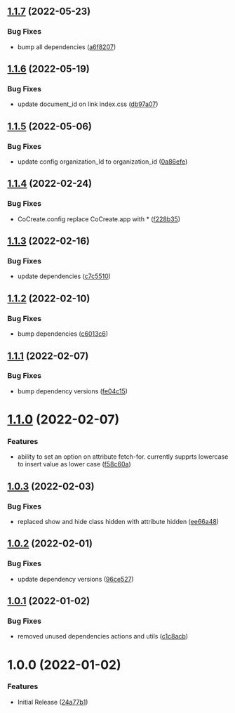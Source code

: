 ## [1.1.7](https://github.com/CoCreate-app/CoCreate-render-json/compare/v1.1.6...v1.1.7) (2022-05-23)


### Bug Fixes

* bump all dependencies ([a6f8207](https://github.com/CoCreate-app/CoCreate-render-json/commit/a6f8207e902f88a80209b0592b548f26afa22bbd))

## [1.1.6](https://github.com/CoCreate-app/CoCreate-render-json/compare/v1.1.5...v1.1.6) (2022-05-19)


### Bug Fixes

* update document_id on link index.css ([db97a07](https://github.com/CoCreate-app/CoCreate-render-json/commit/db97a07dec2770632ffc088c6d50ad539eebabd0))

## [1.1.5](https://github.com/CoCreate-app/CoCreate-render-json/compare/v1.1.4...v1.1.5) (2022-05-06)


### Bug Fixes

* update config organization_Id to organization_id ([0a86efe](https://github.com/CoCreate-app/CoCreate-render-json/commit/0a86efe65adb863fb6771af0fd17b490ef4d0d81))

## [1.1.4](https://github.com/CoCreate-app/CoCreate-render-json/compare/v1.1.3...v1.1.4) (2022-02-24)


### Bug Fixes

* CoCreate.config replace CoCreate.app with * ([f228b35](https://github.com/CoCreate-app/CoCreate-render-json/commit/f228b3590714f9b1e27bc48a6ac23e2f73308fa9))

## [1.1.3](https://github.com/CoCreate-app/CoCreate-render-json/compare/v1.1.2...v1.1.3) (2022-02-16)


### Bug Fixes

* update dependencies ([c7c5510](https://github.com/CoCreate-app/CoCreate-render-json/commit/c7c55107db3ab13577c0b86f767d40e4fc9b9046))

## [1.1.2](https://github.com/CoCreate-app/CoCreate-render-json/compare/v1.1.1...v1.1.2) (2022-02-10)


### Bug Fixes

* bump dependencies ([c6013c6](https://github.com/CoCreate-app/CoCreate-render-json/commit/c6013c6f055279b42750851cd12a7d29d4eb1b2d))

## [1.1.1](https://github.com/CoCreate-app/CoCreate-render-json/compare/v1.1.0...v1.1.1) (2022-02-07)


### Bug Fixes

* bump dependency versions ([fe04c15](https://github.com/CoCreate-app/CoCreate-render-json/commit/fe04c15fdf9a8f820af723bd4354f15a255f976e))

# [1.1.0](https://github.com/CoCreate-app/CoCreate-render-json/compare/v1.0.3...v1.1.0) (2022-02-07)


### Features

* ability to set an option on attribute fetch-for. currently supprts lowercase to insert value as lower case ([f58c60a](https://github.com/CoCreate-app/CoCreate-render-json/commit/f58c60ad309725352eb7552c90630ce3a2563217))

## [1.0.3](https://github.com/CoCreate-app/CoCreate-render-json/compare/v1.0.2...v1.0.3) (2022-02-03)


### Bug Fixes

* replaced show and hide class hidden with attribute hidden ([ee66a48](https://github.com/CoCreate-app/CoCreate-render-json/commit/ee66a487c67fd1a010f9faecd39becae7557dd91))

## [1.0.2](https://github.com/CoCreate-app/CoCreate-render-json/compare/v1.0.1...v1.0.2) (2022-02-01)


### Bug Fixes

* update dependency versions ([96ce527](https://github.com/CoCreate-app/CoCreate-render-json/commit/96ce527467096fa0cccb2f339cc64ee3fbef244b))

## [1.0.1](https://github.com/CoCreate-app/CoCreate-render-json/compare/v1.0.0...v1.0.1) (2022-01-02)


### Bug Fixes

* removed unused dependencies actions and utils ([c1c8acb](https://github.com/CoCreate-app/CoCreate-render-json/commit/c1c8acb5e53c7cb91ffe68a50c1b1b47e25b166b))

# 1.0.0 (2022-01-02)


### Features

* Initial Release ([24a77b1](https://github.com/CoCreate-app/CoCreate-render-json/commit/24a77b1173079dd2ed0c2451d9e2c72144c911b8))
